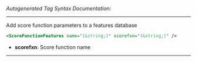<!-- THIS IS AN AUTOGENERATED FILE: Don't edit it directly, instead change the schema definition in the code itself. -->

_Autogenerated Tag Syntax Documentation:_

---
Add score function parameters to a features database

```xml
<ScoreFunctionFeatures name="(&string;)" scorefxn="(&string;)" />
```

-   **scorefxn**: Score function name

---
